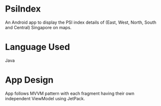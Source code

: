 # PsiIndex
An Android app to display the PSI index details of (East, West, North, South and Central) Singapore on maps.

# Language Used
Java

# App Design
App follows MVVM pattern with each fragment having their own independent ViewModel using JetPack.
